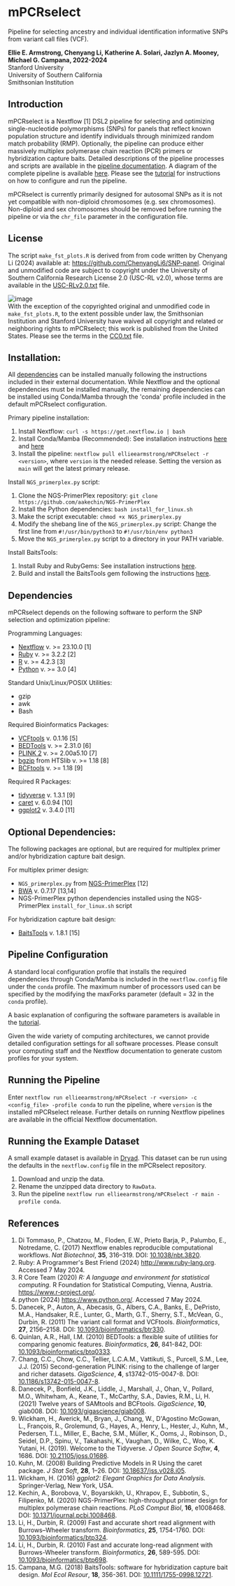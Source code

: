 # mPCRselect  
Pipeline for selecting ancestry and individual identification informative SNPs from variant call files (VCF).  

__Ellie E. Armstrong, Chenyang Li, Katherine A. Solari, Jazlyn A. Mooney, Michael G. Campana, 2022-2024__  
Stanford University  
University of Southern California  
Smithsonian Institution  

## Introduction  
mPCRselect is a Nextflow [1] DSL2 pipeline for selecting and optimizing single-nucleotide polymorphisms (SNPs) for panels that reflect known population structure and identify individuals through minimized random match probability (RMP). Optionally, the pipeline can produce either massively multiplex polymerase chain reaction (PCR) primers or hybridization capture baits. Detailed descriptions of the pipeline processes and scripts are available in the [pipeline documentation](doc/pipeline_details.Md). A diagram of the complete pipeline is available [here](doc/mPCRselect.mmd). Please see the [tutorial](docs/TUTORIAL.Md) for instructions on how to configure and run the pipeline.  

mPCRselect is currently primarily designed for autosomal SNPs as it is not yet compatible with non-diploid chromosomes (e.g. sex chromosomes). Non-diploid and sex chromosomes should be removed before running the pipeline or via the `chr_file` parameter in the configuration file.  

## License  
The script `make_fst_plots.R` is derived from from code written by Chenyang Li (2024) available at: https://github.com/ChenyangLi6/SNP-panel. Original and unmodified code are subject to copyright under the University of Southern California Research License 2.0 (USC-RL v2.0), whose terms are available in the [USC-RLv2.0.txt](licenses/USC-RLv2.0.txt) file.  

![image](https://user-images.githubusercontent.com/19614608/118704084-bf02f280-b7e4-11eb-8d59-0ce648313d9e.png)  
With the exception of the copyrighted original and unmodified code in `make_fst_plots.R`, to the extent possible under law, the Smithsonian Institution and Stanford University have waived all copyright and related or neighboring rights to mPCRselect; this work is published from the United States. Please see the terms in the [CC0.txt](licenses/CC0.txt) file.    

## Installation:  
All [dependencies](#dependencies) can be installed manually following the instructions included in their external documentation. While Nextflow and the optional dependencies must be installed manually, the remaining dependencies can be installed using Conda/Mamba through the 'conda' profile included in the default mPCRselect configuration.  

Primary pipeline installation:  
1. Install Nextflow: `curl -s https://get.nextflow.io | bash`  
2. Install Conda/Mamba (Recommended): See installation instructions [here](https://conda.io/projects/conda/en/latest/user-guide/install/index.html) and [here](https://mamba.readthedocs.io/en/latest/installation.html#installation)  
3. Install the pipeline: `nextflow pull ellieearmstrong/mPCRselect -r <version>`, where `version` is the needed release. Setting the version as `main` will get the latest primary release.  

Install `NGS_primerplex.py` script:  
1. Clone the NGS-PrimerPlex repository: `git clone https://github.com/aakechin/NGS-PrimerPlex`  
2. Install the Python dependencies: `bash install_for_linux.sh`  
3. Make the script executable: `chmod +x NGS_primerplex.py`  
4. Modify the shebang line of the `NGS_primerplex.py` script: Change the first line from `#!/usr/bin/python3` to `#!/usr/bin/env python3` 
5. Move the `NGS_primerplex.py` script to a directory in your PATH variable.  

Install BaitsTools:  
1. Install Ruby and RubyGems: See installation instructions [here](http://www.ruby-lang.org).  
2. Build and install the BaitsTools gem following the instructions [here](https://github.com/campanam/BaitsTools).  

## Dependencies  
mPCRselect depends on the following software to perform the SNP selection and optimization pipeline:  

Programming Languages:  
* [Nextflow](https://www.nextflow.io/) v. >= 23.10.0 [1]  
* [Ruby](http://www.ruby-lang.org) v. >= 3.2.2 [2]  
* [R](https://www.r-project.org/) v. >= 4.2.3 [3]  
* [Python](https://www.python.org/) v. >= 3.0 [4]  

Standard Unix/Linux/POSIX Utilities:
* gzip  
* awk  
* Bash

Required Bioinformatics Packages:  
* [VCFtools](https://vcftools.github.io/index.html) v. 0.1.16 [5]  
* [BEDTools](https://bedtools.readthedocs.io/en/latest/) v. >= 2.31.0 [6]  
* [PLINK 2](https://www.cog-genomics.org/plink/2.0/) v. >= 2.00a5.10 [7]  
* [bgzip](http://www.htslib.org/) from HTSlib v. >= 1.18 [8]  
* [BCFtools](http://www.htslib.org/) v. >= 1.18 [9]  

Required R Packages:
* [tidyverse](https://www.tidyverse.org/) v. 1.3.1 [9]  
* [caret](https://topepo.github.io/caret/) v. 6.0.94 [10]  
* [ggplot2](https://ggplot2.tidyverse.org/) v. 3.4.0 [11]  

## Optional Dependencies:  
The following packages are optional, but are required for multiplex primer and/or hybridization capture bait design.  

For multiplex primer design:  
* `NGS_primerplex.py` from [NGS-PrimerPlex](https://github.com/aakechin/NGS-PrimerPlex) [12]  
* [BWA](http://bio-bwa.sourceforge.net/) v. 0.7.17 [13,14]
* NGS-PrimerPlex python dependencies installed using the NGS-PrimerPlex `install_for_linux.sh` script  

For hybridization capture bait design:  
* [BaitsTools](https://github.com/campanam/BaitsTools) v. 1.8.1 [15]  

## Pipeline Configuration  
A standard local configuration profile that installs the required dependencies through Conda/Mamba is included in the `nextflow.config` file under the `conda` profile. The maximum number of processors used can be specified by the modifying the maxForks parameter (default = 32 in the `conda` profile).  

A basic explanation of configuring the software parameters is available in the [tutorial](docs/TUTORIAL.Md).  

Given the wide variety of computing architectures, we cannot provide detailed configuration settings for all software processes. Please consult your computing staff and the Nextflow documentation to generate custom profiles for your system.  

## Running the Pipeline  
Enter `nextflow run ellieearmstrong/mPCRselect -r <version> -c <config_file> -profile conda` to run the pipeline, where `version` is the installed mPCRselect release. Further details on running Nextflow pipelines are available in the official Nextflow documentation.  

## Running the Example Dataset  
A small example dataset is available in [Dryad](https://dx.doi.org/10.5061/dryad.0k6djhb96). This dataset can be run using the defaults in the `nextflow.config` file in the mPCRselect repository.  
1. Download and unzip the data.  
2. Rename the unzipped data directory to `RawData`.  
3. Run the pipeline `nextflow run ellieearmstrong/mPCRselect -r main -profile conda`.  

## References  
1. Di Tommaso, P., Chatzou, M., Floden, E.W., Prieto Barja, P., Palumbo, E., Notredame, C. (2017) Nextflow enables reproducible computational workflows. *Nat Biotechnol*, __35__, 316–319. DOI: [10.1038/nbt.3820](https://www.nature.com/articles/nbt.3820).  
2. Ruby: A Programmer's Best Friend (2024) http://www.ruby-lang.org. Accessed 7 May 2024.  
3. R Core Team (2020) *R: A language and environment for statistical computing.* R Foundation for Statistical Computing, Vienna, Austria. https://www.r-project.org/.  
4. python (2024) https://www.python.org/. Accessed 7 May 2024.  
5. Danecek, P., Auton, A., Abecasis, G., Albers, C.A., Banks, E., DePristo, M.A., Handsaker, R.E., Lunter, G., Marth, G.T., Sherry, S.T., McVean, G., Durbin, R. (2011) The variant call format and VCFtools. *Bioinformatics*, __27__, 2156–2158. DOI: [10.1093/bioinformatics/btr330](https://academic.oup.com/bioinformatics/article/27/15/2156/402296).  
6. Quinlan, A.R., Hall, I.M. (2010) BEDTools: a flexible suite of utilities for comparing genomic features. *Bioinformatics*, __26__, 841-842, DOI: [10.1093/bioinformatics/btq0333](https://academic.oup.com/bioinformatics/article/26/6/841/244688).  
7. Chang, C.C., Chow, C.C., Tellier, L.C.A.M., Vattikuti, S., Purcell, S.M., Lee, J.J. (2015) Second-generation PLINK: rising to the challenge of larger and richer datasets. *GigaScience*, __4__, s13742-015-0047-8. DOI: [10.1186/s13742-015-0047-8](https://doi.org/10.1186/s13742-015-0047-8).  
8. Danecek, P., Bonfield, J.K., Liddle, J., Marshall, J., Ohan, V., Pollard, M.O., Whitwham, A., Keane, T., McCarthy, S.A., Davies, R.M., Li, H. (2021) Twelve years of SAMtools and BCFtools. *GigaScience*, __10__, giab008. DOI: [10.1093/gigascience/giab008](https://academic.oup.com/gigascience/article/10/2/giab008/6137722).  
9. Wickham, H., Averick, M., Bryan, J., Chang, W., D'Agostino McGowan, L., François, R., Grolemund, G., Hayes, A., Henry, L., Hester, J., Kuhn, M., Pedersen, T.L., Miller, E., Bache, S.M., Müller, K., Ooms, J., Robinson, D., Seidel, D.P., Spinu, V., Takahashi, K., Vaughan, D., Wilke, C., Woo, K. Yutani, H. (2019). Welcome to the Tidyverse. *J Open Source Softw*, __4__, 1686. DOI: [10.21105/joss.01686](https://joss.theoj.org/papers/10.21105/joss.01686).  
10. Kuhn, M. (2008) Building Predictive Models in R Using the caret package. *J Stat Soft*, __28__, 1–26. DOI: [10.18637/jss.v028.i05](https://doi.org/10.18637/jss.v028.i05).  
11. Wickham, H. (2016) *ggplot2: Elegant Graphics for Data Analysis.* Springer-Verlag, New York, USA.  
12. Kechin, A., Borobova, V., Boyarskikh, U., Khrapov, E., Subbotin, S., Filipenko, M. (2020) NGS-PrimerPlex: high-throughput primer design for multiplex polymerase chain reactions. *PLoS Comput Biol*, __16__, e1008468. DOI: [10.1371/journal.pcbi.1008468](https://doi.org/10.1371/journal.pcbi.1008468).  
13. Li, H., Durbin, R. (2009) Fast and accurate short read alignment with Burrows–Wheeler transform. *Bioinformatics*, __25__, 1754-1760. DOI: [10.1093/bioinformatics/btp324](https://doi.org/10.1093/bioinformatics/btp324).  
14. Li, H., Durbin, R. (2010) Fast and accurate long-read alignment with Burrows-Wheeler transform. *Bioinformatics*, __26__, 589-595. DOI: [10.1093/bioinformatics/btp698](https://doi.org/10.1093/bioinformatics/btp698).  
15. Campana, M.G. (2018) BaitsTools: software for hybridization capture bait design. *Mol Ecol Resour*, __18__, 356-361. DOI: [10.1111/1755-0998.12721](https://doi.org/10.1111/1755-0998.12721).  
